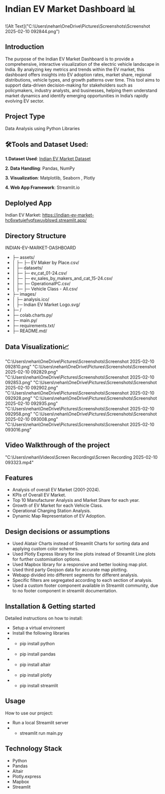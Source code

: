 # Indian EV Market Dashboard 📊
![Alt Text]("C:\Users\nehan\OneDrive\Pictures\Screenshots\Screenshot 2025-02-10 092844.png")


## Introduction
The purpose of the Indian EV Market Dashboard is to provide a comprehensive, interactive visualization of the electric vehicle landscape in India. By analyzing key metrics and trends within the EV market, this dashboard offers insights into EV adoption rates, market share, regional distributions, vehicle types, and growth patterns over time. This tool aims to support data-driven decision-making for stakeholders such as policymakers, industry analysts, and businesses, helping them understand market dynamics and identify emerging opportunities in India’s rapidly evolving EV sector.

## Project Type
Data Analysis using Python Libraries

## 🛠**Tools and Dataset Used:**
**1.Dataset Used**: [Indian EV Market Dataset](https://www.kaggle.com/datasets/srinrealyf/india-ev-market-data)

**2. Data Handling**: Pandas, NumPy

**3. Visualization**: Matplotlib, Seaborn , Plotly

**4. Web App Framework**: Streamlit.io


## Deplolyed App
Indian EV Market: https://indian-ev-market-hc6xwtujefvqfswuyblswd.streamlit.app/

## Directory Structure
INDIAN-EV-MARKET-DASHBOARD
- ├─ assets/
- │  ├─ ├─ EV Maker by Place.csv/
- │  ├─ datasets/
- │  ├─ ├─ ev_cat_01-24.csv/
- │  ├─ ├─ ev_sales_by_makers_and_cat_15-24.csv/
- │  ├─ ├─ OperationalPC.csv/
- │  ├─ ├─ Vehicle Class - All.csv/
- ├─ images/
- │  ├─ analysis.ico/
- │  ├─ Indian EV Market Logo.svg/
- ├─ /
- ├─ colab.charts.py/
- ├─ main.py/
- ├─ requirements.txt/
- ├─ README.md/


## **Data Visualization**📈
"C:\Users\nehan\OneDrive\Pictures\Screenshots\Screenshot 2025-02-10 092810.png"
"C:\Users\nehan\OneDrive\Pictures\Screenshots\Screenshot 2025-02-10 092829.png"
"C:\Users\nehan\OneDrive\Pictures\Screenshots\Screenshot 2025-02-10 092853.png"
"C:\Users\nehan\OneDrive\Pictures\Screenshots\Screenshot 2025-02-10 092902.png"
"C:\Users\nehan\OneDrive\Pictures\Screenshots\Screenshot 2025-02-10 092928.png"
"C:\Users\nehan\OneDrive\Pictures\Screenshots\Screenshot 2025-02-10 092935.png"
"C:\Users\nehan\OneDrive\Pictures\Screenshots\Screenshot 2025-02-10 092958.png"
"C:\Users\nehan\OneDrive\Pictures\Screenshots\Screenshot 2025-02-10 093008.png"
"C:\Users\nehan\OneDrive\Pictures\Screenshots\Screenshot 2025-02-10 093016.png"
## Video Walkthrough of the project

"C:\Users\nehan\Videos\Screen Recordings\Screen Recording 2025-02-10 093323.mp4"


## Features
- Analysis of overall EV Market (2001-2024).
- KPIs of Overall EV Market.
- Top 10 Manufacturer Analysis and Market Share for each year.
- Growth of EV Market for each Vehicle Class.
- Operational Charging Station Analysis.
- Dynamic Map Representation of EV Adoption.

## Design decisions or assumptions
- Used Alatair Charts instead of Streamlit Charts for sorting data and applying custom color schemes.
- Used Plotly Express library for line plots instead of Streamlit Line plots for further customisation options.
- Used Mapbox library for a responsive and better looking map plot.
- Used third party Geojson data for accurate map plotting.
- Webapp divided into different segments for different analysis.
- Specific filters are segregated according to each section of analysis.
- Used a custom footer component available in Streamlit community, due to no footer component in streamlit documentation.

## Installation & Getting started
Detailed instructions on how to install:

- Setup a virtual environent
- Install the following libraries
- - pip install python
- - pip install pandas
- - pip install altair
- - pip install plotly
- - pip install streamlit

## Usage
How to use our project:
- Run a local Streamlit server
- - streamlit run main.py

## Technology Stack
- Python
- Pandas
- Altair
- Plotly.express
- Mapbox
- Streamlit
